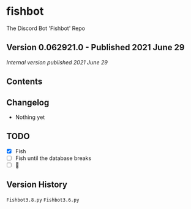 # fishbot
The Discord Bot 'Fishbot' Repo

## Version 0.062921.0 - Published 2021 June 29

_Internal version published 2021 June 29_

## Contents

## Changelog
- Nothing yet

## TODO
- [x] Fish
- [ ] Fish until the database breaks
- [ ] :tada:

## Version History
`Fishbot3.8.py`
`Fishbot3.6.py`
